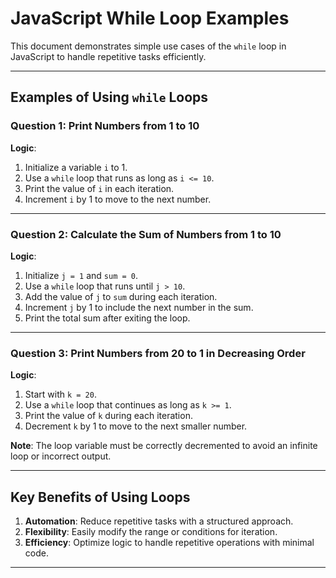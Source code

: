 # JavaScript While Loop Examples  

This document demonstrates simple use cases of the `while` loop in JavaScript to handle repetitive tasks efficiently.  

---

## Examples of Using `while` Loops  

### **Question 1**: Print Numbers from 1 to 10  

**Logic**:  
1. Initialize a variable `i` to 1.  
2. Use a `while` loop that runs as long as `i <= 10`.  
3. Print the value of `i` in each iteration.  
4. Increment `i` by 1 to move to the next number.  

---

### **Question 2**: Calculate the Sum of Numbers from 1 to 10  

**Logic**:  
1. Initialize `j = 1` and `sum = 0`.  
2. Use a `while` loop that runs until `j > 10`.  
3. Add the value of `j` to `sum` during each iteration.  
4. Increment `j` by 1 to include the next number in the sum.  
5. Print the total sum after exiting the loop.  

---

### **Question 3**: Print Numbers from 20 to 1 in Decreasing Order  

**Logic**:  
1. Start with `k = 20`.  
2. Use a `while` loop that continues as long as `k >= 1`.  
3. Print the value of `k` during each iteration.  
4. Decrement `k` by 1 to move to the next smaller number.  

**Note**: The loop variable must be correctly decremented to avoid an infinite loop or incorrect output.  

---

## Key Benefits of Using Loops  

1. **Automation**: Reduce repetitive tasks with a structured approach.  
2. **Flexibility**: Easily modify the range or conditions for iteration.  
3. **Efficiency**: Optimize logic to handle repetitive operations with minimal code.  

---


